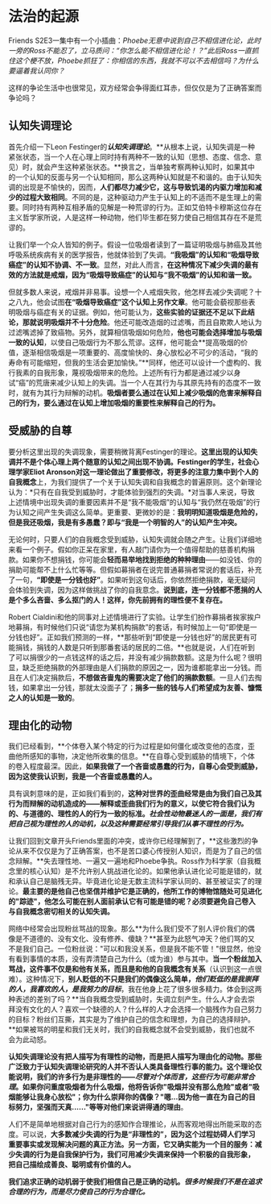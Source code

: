 # 法治的起源

Friends S2E3一集中有一个小插曲：*Phoebe无意中说到自己不相信进化论，此时一旁的Ross不能忍了，立马质问：“你怎么能不相信进化论！？”此后Ross一直抓住这个梗不放，Phoebe抓狂了：你相信的东西，我就不可以不去相信吗？为什么要逼着我认同你？*

这样的争论生活中也很常见，双方经常会争得面红耳赤，但仅仅是为了正确答案而争论吗？
 
## 认知失调理论

首先介绍一下Leon Festinger的***认知失调理论***。**从根本上说，认知失调是一种紧张状态，当一个人在心理上同时持有两种不一致的认知（思想、态度、信念、意见）时，就会产生这种紧张状态。**换言之，当单独考察两种认知时，如果其中的一个认知的反面与另一个认知相同，那么这两种认知就是不和谐的。由于认知失调的出现是不愉快的，因而，**人们都尽力减少它，这与导致饥渴的内驱力增加和减少的过程大致相同**。不同的是，这种驱动力产生于认知上的不适而不是生理上的需要。同时持有两种互相矛盾的见解是一种荒谬的行为。正如艾伯特卡穆斯这位存在主义哲学家所说，人是这样一种动物，他们毕生都在努力使自己相信其存在不是荒谬的。

让我们举一个众人皆知的例子。假设一位吸烟者读到了一篇证明吸烟与肺癌及其他呼吸系统疾病有关的医学报告，他就体验到了失调。**“我吸烟”的认知和“吸烟导致癌症”的认知不协调、不一致**。显然，对此人而言，**在这种情况下减少失调的最有效的方法就是戒烟，因为“吸烟导致癌症”的认知与“我不吸烟”的认知和谐一致。**

但就多数人来说，戒烟并非易事。设想一个人戒烟失败，他怎样去减少失调呢？十之八九，他会试图**在“吸烟导致癌症”这个认知上另作文章**。他可能会藐视那些表明吸烟与癌症有关的证据。例如，他可能认为，**这些实验的证据还不足以下此结论，那就说明吸烟并不十分危险**。他还可能改造烟的过滤嘴，而且自欺欺人地认为过滤嘴滤掉了致癌物。另外，就算相信吸烟如何危险，**他也可能会选择增加与吸烟一致的认知**，以使自己吸烟行为不那么荒谬。这样，他可能会**提高吸烟的价值，逐渐相信吸烟是一项重要的、高度愉快的、身心放松必不可少的活动，“我的寿命有可能缩短，但我的生活会更加愉快。”**同样，他还可以设计一个虚构的、我行我素的自我形象，蔑视吸烟带来的危险。上述所有行为都是通过减少以身试“癌”的荒唐来减少认知上的失调。当一个人在其行为与其原先持有的态度不一致时，就有为其行为辩解的动机。**吸烟者要么通过在认知上减少吸烟的危害来解释自己的行为，要么通过在认知上增加吸烟的重要性来解释自己的行为。**

## 受威胁的自尊

要分析这里出现的失调现象，需要稍微背离Festinger的理论。**这里出现的认知失调并不是个体心理上两个随意的认知之间出现不协调。**Festinger的学生，社会心理学家Eliot Aronson对这一理论做出了重要修改，将更多的注意力集中到个人的**自我概念**上，为我们提供了一个关于认知失调和自我概念的普遍原则。这个新理论认为：*只有在自我受到威胁时，才能体验到强烈的失调。*对当事人来说，导致上述情境中出现失调的重要因素并不是“我不能吸烟”的认知与“我仍然在吸烟”的行为认知之间产生失调这么简单。更重要、更微妙的是：**我明明知道吸烟是危险的，但是我还吸烟，我是有多愚蠢？即与“我是一个明智的人”的认知产生冲突。**

无论何时，只要人们的自我概念受到威胁，认知失调就会随之产生。让我们详细地来看一个例子。假如你正呆在家里，有人敲门请你为一个值得帮助的慈善机构捐款。如果你不想捐钱，你可能会**轻而易举地找到拒绝的种种理由**——如没钱、你的捐助可能帮不上什么忙等等。但假如募捐者在说完普通募捐者常说的套话后，补充了一句，**“即使是一分钱也好”**。如果听到这句话后，你依然拒绝捐款，毫无疑问会体验到失调，因为这样做挑战了你的自我意念。**说到底，连一分钱都不愿捐的人是个多么吝啬、多么抠门的人！这样，你先前拥有的理性便不复存在。**

Robert Cialdini和他的同事对上述情境进行了实验。让学生们扮作募捐者挨家挨户地募捐，有时候他们只说“请您为某机构捐款”的套话，有时候加上一句“即使是一分钱也好”。正如我们预测的一样，**那些听到“即使是一分钱也好”的居民更有可能捐钱，捐钱的人数是只听到那番套话的居民的二倍。**也就是说，人们在听到了可以捐很少的一点钱这样的话之后，并没有减少捐款数额。这是为什么呢？很明显，缺乏拒绝捐款的外部理由是人们捐款的原因之一，因为谁都能拿出一分钱。而且在人们决定捐款后，**不想做吝啬鬼的需要决定了他们的捐款数额**。一旦人们去掏钱，如果拿出一分钱，那就太没面子了；**捐多一些的钱与人们希望成为友善、慷慨之人的认知是一致的**。

## 理由化的动物

我们已经看到，**个体卷入某个特定的行为过程是如何僵化或改变他的态度，歪曲他所感知的事物，决定他所收集的信息。**在自尊心受到威胁的情境下，个体的卷入程度最深。因此，**如果我做了一个吝啬或愚蠢的行为，自尊心会受到威胁，因为这使我认识到，我是一个吝啬或愚蠢的人。**

具有讽刺意味的是，正如我们看到的，**这种对世界的歪曲经常是由为我们自己及其行为而辩解的动机造成的——解释或歪曲我们行为的意义，以使它符合我们认为的、与道德的、理性的人的行为一致的标准。*社会性动物最迷人的一面是，我们有把自己视为理性的人的动机，以及这种需要经常引导我们从事不理性的行为。***

让我们回到文章开头Friends里面的冲突，或许你已经理解到了，**这些激烈的争论从来不仅仅是为了正确答案，也不是苦口婆心传授别人知识，而是为了自己的信念辩解。**失去理性地、一遍又一遍地和Phoebe争执。Ross作为科学家（自我概念里的核心认知）是不允许别人挑战进化论的。如果他承认进化论可能是错的，就和承认自己是脑残无异。毕竟进化论是无数主流科学家认同的、甚至被证实了的理论。**最主要的是他自己也坚信并维护它是正确的，他所工作的博物馆随处可见进化的"踪迹"，他怎么可能在别人面前承认它有可能是错的呢？必须要避免自己卷入与自我概念密切相关的认知失调。**

网络中经常会出现粉丝骂战的现象。那么**为什么我们受不了别人评价我们的偶像是不道德的、没有文化、没有修养、傻缺？**甚至为此怒气冲天？他们骂的又不是我们自己。一位粉丝说："可以和我没关系，但是我不能不管！"很显然，他没有看到事情的本质，没有弄清楚自己为什么（或为谁）参与其中。**当一个粉丝加入骂战，这件事不仅是和他有关系，而且是和他的自我概念有关系**（认识到这一点很难）。这种情况下，**别人贬低的不只是我们的偶像这么简单，*他们贬低的是我崇拜的人，我喜欢的人，是我努力的目标***，我在他身上花了很多很多精力。体会到这两种表述的差别了吗？**当自我概念受到威胁时，失调立刻产生。什么人才会去崇拜没有文化的人？喜欢一个缺德的人？什么样的人才会选择一个脑残作为自己努力的目标？粉丝们互撕，其实是为了维护自己的信念和理想，为自己的选择辩护。**如果被骂的明星和我们无关时，我们的自我概念就不会受到威胁，我们也就不会为此动怒。

**认知失调理论没有把人描写为有理性的动物，而是把人描写为理由化的动物。**那些广泛致力于认知失调理论研究的人并不否认人类具备理性行事的能力。这个理论仅能说明，我们的许多行为是非理性的——*尽管对个体而言，这些行为可能非常合理*。如果你问重度吸烟者为什么吸烟，他将告诉你"吸烟并没有那么危险"或者"吸烟能够让我身心放松"；你为什么崇拜你的偶像？"嗯...因为他一直在为自己的目标努力，坚强而天真......"等等**对他们来说讲得通的理由**。

人们不是简单地根据对自己行为的感知作合理推论，从而客观地得出所能采取的态度。可以说，**大多数减少失调的行为是“非理性的”，因为这个过程妨碍人们学习重要事实或发现解决问题的真正方法。另一方面，它又确实能为一个目的服务：减少失调的行为是自我保护行为，我们可用减少失调来保持一个积极的自我形象， 把自己描绘成善良、聪明或有价值的人。**

**我们追求正确的动机弱于使我们相信自己是正确的动机。*很多时候我们不是在追求合理的行为，而是尽力使自己的行为合理化。***
